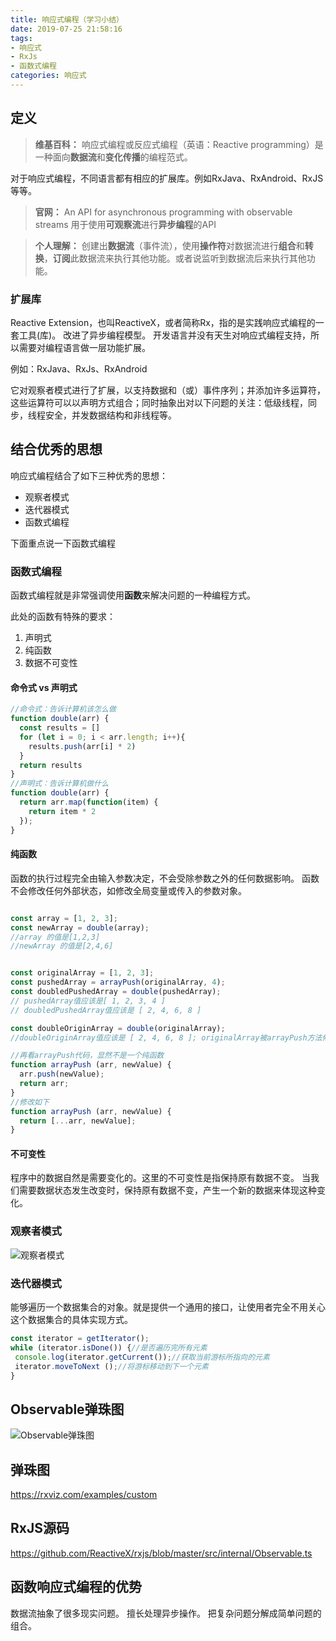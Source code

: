 ```yaml
---
title: 响应式编程（学习小结）
date: 2019-07-25 21:58:16
tags:
- 响应式
- RxJs
- 函数式编程
categories: 响应式
---
```

## 定义
> **维基百科：**
响应式编程或反应式编程（英语：Reactive programming）是一种面向**数据流**和**变化传播**的编程范式。

对于响应式编程，不同语言都有相应的扩展库。例如RxJava、RxAndroid、RxJS等等。

> **官网：** 
> An API for asynchronous programming with observable streams
> 用于使用**可观察流**进行**异步编程**的API

> **个人理解：**
创建出**数据流**（事件流），使用**操作符**对数据流进行**组合**和**转换**，**订阅**此数据流来执行其他功能。或者说监听到数据流后来执行其他功能。
<!--more-->
### 扩展库
Reactive Extension，也叫ReactiveX，或者简称Rx，指的是实践响应式编程的一套工具(库)。
改进了异步编程模型。
开发语言并没有天生对响应式编程支持，所以需要对编程语言做一层功能扩展。

例如：RxJava、RxJs、RxAndroid

它对观察者模式进行了扩展，以支持数据和（或）事件序列；并添加许多运算符，这些运算符可以以声明方式组合；同时抽象出对以下问题的关注：低级线程，同步，线程安全，并发数据结构和非线程等。

## 结合优秀的思想
响应式编程结合了如下三种优秀的思想：
- 观察者模式
- 迭代器模式
- 函数式编程

下面重点说一下函数式编程
### 函数式编程
函数式编程就是非常强调使用**函数**来解决问题的一种编程方式。

此处的函数有特殊的要求：

 1. 声明式
 2. 纯函数
 3. 数据不可变性


#### 命令式 vs 声明式
```javascript
//命令式：告诉计算机该怎么做
function double(arr) {
  const results = []
  for (let i = 0; i < arr.length; i++){
    results.push(arr[i] * 2)
  }
  return results
}
//声明式：告诉计算机做什么
function double(arr) {
  return arr.map(function(item) {
    return item * 2
  });
}
```

#### 纯函数
函数的执行过程完全由输入参数决定，不会受除参数之外的任何数据影响。
函数不会修改任何外部状态，如修改全局变量或传入的参数对象。
```javascript

const array = [1, 2, 3];
const newArray = double(array);
//array 的值是[1,2,3]
//newArray 的值是[2,4,6]


const originalArray = [1, 2, 3];
const pushedArray = arrayPush(originalArray, 4);
const doubledPushedArray = double(pushedArray);
// pushedArray值应该是[ 1, 2, 3, 4 ]
// doubledPushedArray值应该是 [ 2, 4, 6, 8 ]

const doubleOriginArray = double(originalArray);
//doubleOriginArray值应该是 [ 2, 4, 6, 8 ]; originalArray被arrayPush方法修改了。

//再看arrayPush代码，显然不是一个纯函数
function arrayPush (arr, newValue) {
  arr.push(newValue);
  return arr;
}
//修改如下
function arrayPush (arr, newValue) {
  return [...arr, newValue];
}
```

#### 不可变性
程序中的数据自然是需要变化的。这里的不可变性是指保持原有数据不变。
当我们需要数据状态发生改变时，保持原有数据不变，产生一个新的数据来体现这种变化。



### 观察者模式
![观察者模式](20190527095658305.png)
### 迭代器模式
能够遍历一个数据集合的对象。就是提供一个通用的接口，让使用者完全不用关心这个数据集合的具体实现方式。
```javascript
const iterator = getIterator();
while (iterator.isDone()) {//是否遍历完所有元素
 console.log(iterator.getCurrent());//获取当前游标所指向的元素
 iterator.moveToNext ();//将游标移动到下一个元素
}
```
## Observable弹珠图
![Observable弹珠图](20190527095946239.png)
## 弹珠图
https://rxviz.com/examples/custom

## RxJS源码
https://github.com/ReactiveX/rxjs/blob/master/src/internal/Observable.ts

## 函数响应式编程的优势
数据流抽象了很多现实问题。
擅长处理异步操作。
把复杂问题分解成简单问题的组合。
